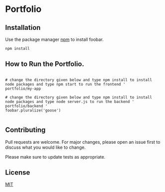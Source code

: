 # Portfolio


## Installation

Use the package manager [npm](https://nodejs.org/en/) to install foobar.

```bash
npm install
```

## How to Run the Portfolio.

```

# change the directory given below and type npm install to install node packages and type npm start to run the frontend '
portfolio/my-app 

# change the directory given below and type npm install to install node packages and type node server.js to run the backend '
portfolio/backend '
foobar.pluralize('goose')


```

## Contributing
Pull requests are welcome. For major changes, please open an issue first to discuss what you would like to change.

Please make sure to update tests as appropriate.

## License
[MIT](https://choosealicense.com/licenses/mit/)
